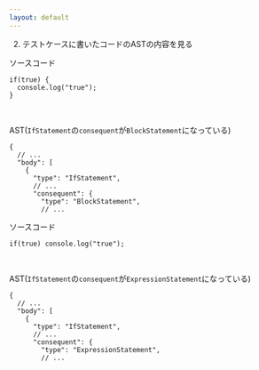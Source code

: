 ```yaml
---
layout: default
---
```


<style scoped>
.slidev-vclick-hidden {
  display: none;
}
</style>

<div class="_bullet">

2. テストケースに書いたコードのASTの内容を見る

</div>

<div v-click=[0]>

ソースコード

```ts{*}
if(true) {
  console.log("true");
}
```

<br />

AST(`IfStatement`の`consequent`が`BlockStatement`になっている)

```json{*}
{
  // ...
  "body": [
    {
      "type": "IfStatement",
      // ...
      "consequent": {
        "type": "BlockStatement",
        // ...
```

</div>

<div v-click=1>

ソースコード

```ts{*}
if(true) console.log("true");
```

<br />

AST(`IfStatement`の`consequent`が`ExpressionStatement`になっている)

```json{*}
{
  // ...
  "body": [
    {
      "type": "IfStatement",
      // ...
      "consequent": {
        "type": "ExpressionStatement",
        // ...
```

</div>
